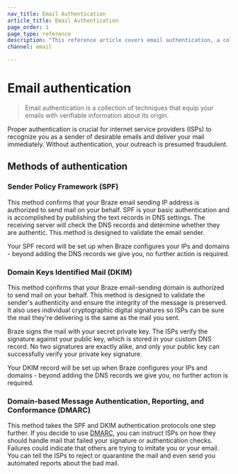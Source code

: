 ```yaml
---
nav_title: Email Authentication
article_title: Email Authentication
page_order: 1
page_type: reference
description: "This reference article covers email authentication, a collection of techniques aimed at equipping your email with verifiable information about its origin."
channel: email

---
```


# Email authentication

> Email authentication is a collection of techniques that equip your emails with verifiable information about its origin.

Proper authentication is crucial for internet service providers (ISPs) to recognize you as a sender of desirable emails and deliver your mail immediately. Without authentication, your outreach is presumed fraudulent.

## Methods of authentication

### Sender Policy Framework (SPF)

This method confirms that your Braze email sending IP address is authorized to send mail on your behalf. SPF is your basic authentication and is accomplished by publishing the text records in DNS settings. The receiving server will check the DNS records and determine whether they are authentic. This method is designed to validate the email sender.

Your SPF record will be set up when Braze configures your IPs and domains - beyond adding the DNS records we give you, no further action is required.

### Domain Keys Identified Mail (DKIM)

This method confirms that your Braze email-sending domain is authorized to send mail on your behalf. This method is designed to validate the sender's authenticity and ensure the integrity of the message is preserved. It also uses individual cryptographic digital signatures so ISPs can be sure the mail they're delivering is the same as the mail you sent.

Braze signs the mail with your secret private key. The ISPs verify the signature against your public key, which is stored in your custom DNS record. No two signatures are exactly alike, and only your public key can successfully verify your private key signature.

Your DKIM record will be set up when Braze configures your IPs and domains - beyond adding the DNS records we give you, no further action is required.

### Domain-based Message Authentication, Reporting, and Conformance (DMARC)

This method takes the SPF and DKIM authentication protocols one step further. If you decide to use [DMARC](https://dmarc.org/), you can instruct ISPs on how they should handle mail that failed your signature or authentication checks. Failures could indicate that others are trying to imitate you or your email. You can tell the ISPs to reject or quarantine the mail and even send you automated reports about the bad mail.
